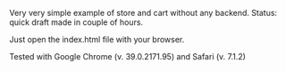 Very very simple example of store and cart without any backend. Status: quick draft made in couple of hours.

Just open the index.html file with your browser.

Tested with Google Chrome (v. 39.0.2171.95) and Safari (v. 7.1.2)
